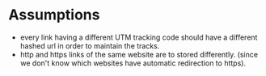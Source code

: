 # Assumptions

* every link having a different UTM tracking code should have a different hashed url in order to maintain the tracks.
* http and https links of the same website are to stored differently. (since we don't know which websites have automatic redirection to https).
